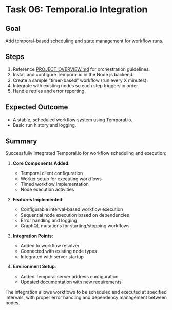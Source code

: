 # Task 06: Temporal.io Integration

## Goal
Add temporal-based scheduling and state management for workflow runs.

## Steps
1. Reference [PROJECT_OVERVIEW.md](../PROJECT_OVERVIEW.md) for orchestration guidelines.
2. Install and configure Temporal.io in the Node.js backend.
3. Create a sample "timer-based" workflow (run every X minutes).
4. Integrate with existing nodes so each step triggers in order.
5. Handle retries and error reporting.

## Expected Outcome
- A stable, scheduled workflow system using Temporal.io.
- Basic run history and logging.

## Summary
Successfully integrated Temporal.io for workflow scheduling and execution:

1. **Core Components Added**:
   - Temporal client configuration
   - Worker setup for executing workflows
   - Timed workflow implementation
   - Node execution activities

2. **Features Implemented**:
   - Configurable interval-based workflow execution
   - Sequential node execution based on dependencies
   - Error handling and logging
   - GraphQL mutations for starting/stopping workflows

3. **Integration Points**:
   - Added to workflow resolver
   - Connected with existing node types
   - Integrated with server startup

4. **Environment Setup**:
   - Added Temporal server address configuration
   - Updated documentation with new requirements

The integration allows workflows to be scheduled and executed at specified intervals, with proper error handling and dependency management between nodes.
